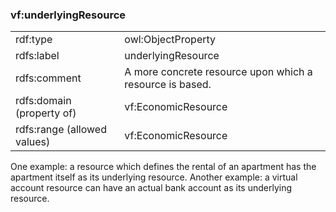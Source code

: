 ### vf:underlyingResource

<table>
<tr><td>rdf:type</td><td>owl:ObjectProperty</td></tr>
<tr><td>rdfs:label</td><td>underlyingResource</td></tr>
<tr><td>rdfs:comment</td><td>A more concrete resource upon which a resource is based.</td></tr>
<tr><td>rdfs:domain (property of)</td><td>vf:EconomicResource</td></tr>
<tr><td>rdfs:range (allowed values)</td><td>vf:EconomicResource</td></tr>
</table>

One example: a resource which defines the rental of an apartment has the apartment itself as its underlying resource.  Another example: a virtual account resource can have an actual bank account as its underlying resource. 